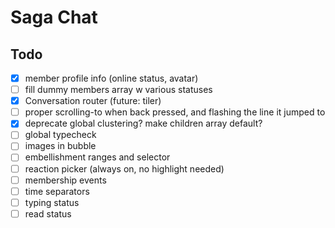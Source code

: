 # Saga Chat

## Todo

- [x] member profile info (online status, avatar)
- [ ] fill dummy members array w various statuses
- [x] Conversation router (future: tiler)
- [ ] proper scrolling-to when back pressed, and flashing the line it jumped to
- [x] deprecate global clustering? make children array default?
- [ ] global typecheck
- [ ] images in bubble
- [ ] embellishment ranges and selector
- [ ] reaction picker (always on, no highlight needed)
- [ ] membership events
- [ ] time separators
- [ ] typing status
- [ ] read status
